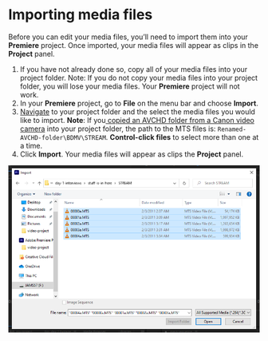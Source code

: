 # Importing media files

Before you can edit your media files, you’ll need to import them into your **Premiere** project. Once imported, your media files will appear as clips in the **Project** panel.

1. If you have not already done so, copy all of your media files into your project folder. Note: If you do not copy your media files into your project folder, you will lose your media files. Your **Premiere** project will not work.
2. In your **Premiere** project, go to **File** on the menu bar and choose **Import**.
3. [Navigate](https://techresources.gitbook.io/file-and-folder-management-windows-edition/navigating-folder-tree) to your project folder and the select the media files you would like to import. **Note**: If you[ copied an AVCHD folder from a Canon video camera](../setting-up-your-project/adding-media-from-a-video-camera.md) into your project folder, the path to the MTS files is: `Renamed-AVCHD-folder\BDMV\STREAM`. **Control-click files** to select more than one at a time.
4. Click **Import**. Your media files will appear as clips the **Project** panel.

![Importing media files.](../.gitbook/assets/importing-media-files.PNG)

